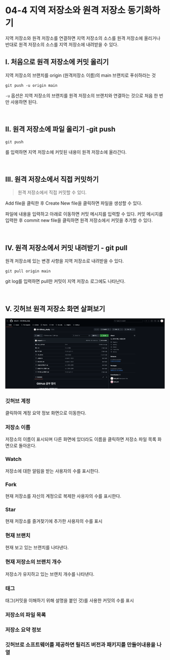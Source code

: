 # 04-4 지역 저장소와 원격 저장소 동기화하기
지역 저장소와 원격 저장소를 연결하면 지역 저장소의 소스를 원격 저장소에 올리거나 반대로 원격 저장소의 소스를 지역 저장소에 내려받을 수 있다.

## I. 처음으로 원격 저장소에 커밋 올리기

지역 저장소의 브랜치를 origin (원격저장소 이름)의 main 브랜치로 푸쉬하라는 것
```
git push -u origin main
```

`-u` 옵션은 지역 저장소의 브랜치를 원격 저장소의 브랜치와 연결하는 것으로 처음 한 번만 사용하면 된다.

<br>

## II. 원격 저장소에 파일 올리기 -git push

```
git push
```

를 입력하면 지역 저장소에 커밋된 내용이 원격 저장소에 올라간다.

<br>

## III. 원격 저장소에서 직접 커밋하기

> 원격 저장소에서 직접 커밋할 수 있디.

Add file을 클릭한 후 Create New file을 클릭하면 파일을 생성할 수 있다.

파일에 내용을 입력하고 아래로 이동하면 커밋 메시지를 입력할 수 있다. 커밋 메시지를 입력한 후 commit new file을 클릭하면 원격 저장소에서 커밋을 추가할 수 있다.

<br>

## IV. 원격 저장소에서 커밋 내려받기 - git pull

원격 저장소에 있는 변경 사항을 지역 저장소로 내려받을 수 있다.

```
git pull origin main
```

git log를 입력하면 pull한 커밋이 지역 저장소 로그에도 나타난다.

<br>

## V. 깃허브 원격 저장소 화면 살펴보기

<img src = "../img/git repository.png">

### 깃허브 계정 
클릭하여 계정 요약 정보 화면으로 이동한다.

### 저장소 이름
저장소의 이름이 표시되며 다른 화면에 있더라도 이름을 클릭하면 저장소 파일 목록 화면으로 돌아온다.

### Watch
저장소에 대한 알림을 받는 사용자의 수를 표시한다.

### Fork
현재 저장소를 자신의 계정으로 복제한 사용자의 수를 표시한다.

### Star
현재 저장소를 즐겨찾기에 추가한 사용자의 수를 표시

### 현재 브랜치
현재 보고 있는 브랜치를 나타낸다.

### 현재 저장소의 브랜치 개수
저장소가 유지하고 있는 브랜치 개수를 나타낸다.

### 태그
태그(커밋을 이해하기 위해 설명을 붙인 것)를 사용한 커밋의 수를 표시

### 저장소의 파일 목록

### 저장소 요약 정보

### 깃허브로 소프트웨어를 제공하면 릴리즈 버전과 패키지를 만들어내용을 나열



